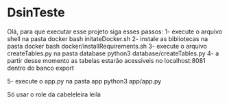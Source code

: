 # DsinTeste

Olá, para que executar esse projeto siga esses passos:
1- execute o arquivo shell na pasta docker
  bash initateDocker.sh
2- instale as bibliotecas na pasta docker
  bash docker/installRequirements.sh
3- execute o arquivo createTables.py na pasta database
  python3 database/createTables.py
4- a partir desse momento as tabelas estarão acessiveis no localhost:8081 dentro do banco export

5- execute o app.py na pasta app
  python3 app/app.py

Só usar o role da cabeleleira leila
